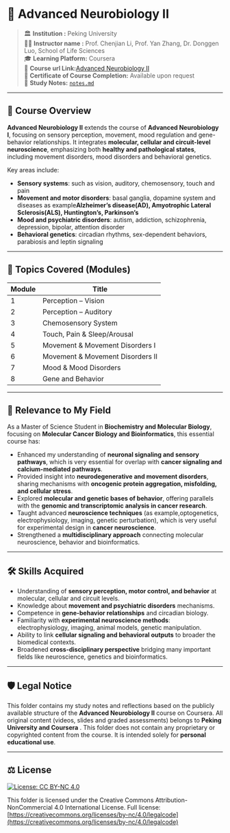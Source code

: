 # 🧠 Advanced Neurobiology II

> 🏛️ **Institution :** Peking University  
> 👨‍🏫 **Instructor name :** Prof. Chenjian Li, Prof. Yan Zhang, Dr. Donggen Luo, School of Life Sciences                  
> 🎓 **Learning Platform:** Coursera  
> 🔗 **Course url Link:**[Advanced Neurobiology II](https://www.coursera.org/learn/advancedneurobiologyii)  
> 📜 **Certificate of Course Completion:** Available upon request  
> 📝 **Study Notes:** [`notes.md`](./notes.md)

---

## 🧭 Course Overview

**Advanced Neurobiology II** extends the course of **Advanced Neurobiology I**, focusing on sensory perception, movement, mood regulation and gene-behavior relationships.
It integrates **molecular, cellular and circuit-level neuroscience**, emphasizing both **healthy and pathological states**, including movement disorders, mood disorders and behavioral genetics.

Key areas include:

* **Sensory systems**: such as vision, auditory, chemosensory, touch and pain
* **Movement and motor disorders**: basal ganglia, dopamine system and diseases as example**Alzheimer’s disease(AD), Amyotrophic Lateral Sclerosis(ALS), Huntington’s, Parkinson’s**
* **Mood and psychiatric disorders**: autism, addiction, schizophrenia, depression, bipolar, attention disorder
* **Behavioral genetics**: circadian rhythms, sex-dependent behaviors, parabiosis and leptin signaling

---

## 🧩 Topics Covered (Modules)

| Module | Title                            |
| ------ | -------------------------------- |
| 1      | Perception – Vision              |
| 2      | Perception – Auditory            |
| 3      | Chemosensory System              |
| 4      | Touch, Pain & Sleep/Arousal      |
| 5      | Movement & Movement Disorders I  |
| 6      | Movement & Movement Disorders II |
| 7      | Mood & Mood Disorders            |
| 8      | Gene and Behavior                |

---

## 🧠 Relevance to My Field

As a Master of Science Student in **Biochemistry and Molecular Biology**, focusing on **Molecular Cancer Biology and Bioinformatics**, this essential course has:

* Enhanced my understanding of **neuronal signaling and sensory pathways**, which is very  essential for overlap with **cancer signaling and calcium-mediated pathways**.
* Provided insight into **neurodegenerative and movement disorders**, sharing mechanisms with **oncogenic protein aggregation, misfolding, and cellular stress**.
* Explored **molecular and genetic bases of behavior**, offering parallels with the **genomic and transcriptomic analysis in cancer research**.
* Taught advanced **neuroscience techniques** (as example,optogenetics, electrophysiology, imaging, genetic perturbation), which is very useful for experimental design in **cancer neuroscience**.
* Strengthened a **multidisciplinary approach** connecting molecular neuroscience, behavior and bioinformatics.

---

## 🛠️ Skills Acquired

* Understanding of **sensory perception, motor control, and behavior** at molecular, cellular and circuit levels.
* Knowledge about **movement and psychiatric disorders** mechanisms.
* Competence in **gene-behavior relationships** and circadian biology.
* Familiarity with **experimental neuroscience methods**: electrophysiology, imaging, animal models, genetic manipulation.
* Ability to link **cellular signaling and behavioral outputs** to broader the biomedical contexts.
* Broadened **cross-disciplinary perspective** bridging many important fields like neuroscience, genetics and bioinformatics.

---


## 🛡️ Legal Notice

This folder contains my study notes and reflections based on the publicly available structure of the **Advanced Neurobiology II** course on Coursera.
All original content (videos, slides and graded assessments) belongs to **Peking University and Coursera** .
This folder does not contain any proprietary or copyrighted content from the course. 
It is intended solely for **personal educational use**.

---
## ⚖️ License

[![License: CC BY-NC 4.0](https://img.shields.io/badge/License-CC%20BY--NC%204.0-lightgrey.svg)](https://creativecommons.org/licenses/by-nc/4.0/)

This folder is licensed under the Creative Commons Attribution-NonCommercial 4.0 International License.
Full license: [https://creativecommons.org/licenses/by-nc/4.0/legalcode](https://creativecommons.org/licenses/by-nc/4.0/legalcode)



